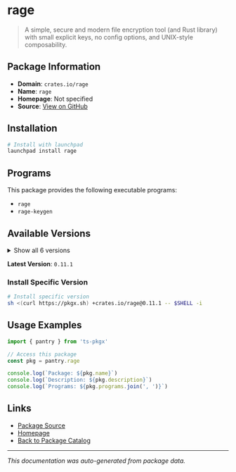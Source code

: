 # rage

> A simple, secure and modern file encryption tool (and Rust library) with small explicit keys, no config options, and UNIX-style composability.

## Package Information

- **Domain**: `crates.io/rage`
- **Name**: `rage`
- **Homepage**: Not specified
- **Source**: [View on GitHub](https://github.com/pkgxdev/pantry/tree/main/projects/crates.io/rage/package.yml)

## Installation

```bash
# Install with launchpad
launchpad install rage
```

## Programs

This package provides the following executable programs:

- `rage`
- `rage-keygen`

## Available Versions

<details>
<summary>Show all 6 versions</summary>

- `0.11.1`, `0.11.0`, `0.10.1`, `0.10.0`, `0.9.3`
- `0.9.2`

</details>

**Latest Version**: `0.11.1`

### Install Specific Version

```bash
# Install specific version
sh <(curl https://pkgx.sh) +crates.io/rage@0.11.1 -- $SHELL -i
```

## Usage Examples

```typescript
import { pantry } from 'ts-pkgx'

// Access this package
const pkg = pantry.rage

console.log(`Package: ${pkg.name}`)
console.log(`Description: ${pkg.description}`)
console.log(`Programs: ${pkg.programs.join(', ')}`)
```

## Links

- [Package Source](https://github.com/pkgxdev/pantry/tree/main/projects/crates.io/rage/package.yml)
- [Homepage](#)
- [Back to Package Catalog](../../package-catalog.md)

---

*This documentation was auto-generated from package data.*
